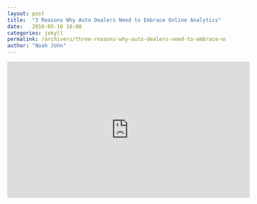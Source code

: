 ```yaml
---
layout: post
title:  "3 Reasons Why Auto Dealers Need to Embrace Online Analytics"
date:   2016-05-16 18:00
categories: jekyll
permalink: /archivers/three-reasons-why-auto-dealers-need-to-embrace-online-analytics
author: "Noah John"
---
```


<iframe width="560" height="315" src="https://www.youtube.com/embed/3rvIWEuXUX8" frameborder="0" allowfullscreen></iframe>

	